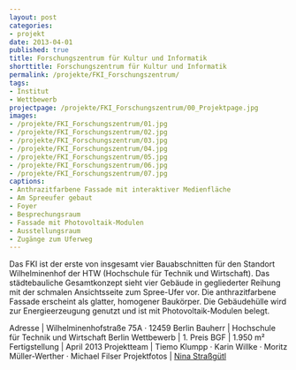 ```yaml
---
layout: post
categories:
- projekt
date: 2013-04-01
published: true
title: Forschungszentrum für Kultur und Informatik
shorttitle: Forschungszentrum für Kultur und Informatik
permalink: /projekte/FKI_Forschungszentrum/
tags: 
- Institut
- Wettbewerb
projectpage: /projekte/FKI_Forschungszentrum/00_Projektpage.jpg
images:
- /projekte/FKI_Forschungszentrum/01.jpg
- /projekte/FKI_Forschungszentrum/02.jpg
- /projekte/FKI_Forschungszentrum/03.jpg
- /projekte/FKI_Forschungszentrum/04.jpg
- /projekte/FKI_Forschungszentrum/05.jpg
- /projekte/FKI_Forschungszentrum/06.jpg
- /projekte/FKI_Forschungszentrum/07.jpg
captions:
- Anthrazitfarbene Fassade mit interaktiver Medienfläche
- Am Spreeufer gebaut
- Foyer
- Besprechungsraum
- Fassade mit Photovoltaik-Modulen
- Ausstellungsraum
- Zugänge zum Uferweg
---
```

Das FKI ist der erste von insgesamt vier Bauabschnitten für den Standort Wilhelminenhof der HTW (Hochschule für Technik und Wirtschaft). Das städtebauliche Gesamtkonzept sieht vier Gebäude in gegliederter Reihung mit der schmalen Ansichtsseite zum Spree-Ufer vor. Die anthrazitfarbene Fassade erscheint als glatter, homogener Baukörper. Die Gebäudehülle wird zur Energieerzeugung genutzt und ist mit Photovoltaik-Modulen belegt.

Adresse			|	Wilhelminenhofstraße 75A · 12459 Berlin 
Bauherr			|	Hochschule für Technik und Wirtschaft Berlin 
Wettbewerb		|	1. Preis
BGF				|	1.950 m² 
Fertigstellung	|	April 2013
Projektteam		|	Tiemo Klumpp · Karin Willke · Moritz Müller-Werther · Michael Filser 
Projektfotos	|	[Nina Straßgütl](http://www.ninastrg.de/)